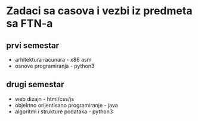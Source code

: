 # Zadaci sa casova i vezbi iz predmeta sa FTN-a

## prvi semestar
* arhitektura racunara</a> - x86 asm
* osnove programiranja - python3
## drugi semestar
* web dizajn - html/css/js
* objektno orijentisano programiranje - java
* algoritmi i strukture podataka - python3